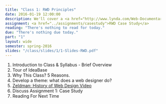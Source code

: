 ```yaml
---
title: "Class 1: RWD Principles"
date: 2016-01-19 12:00:00
description: We'll cover a <a href="http://www.lynda.com/Web-Documentaries-tutorials/Jeffrey-Zeldman-20-years-Web-Design-Community/167374/188504-4.html">brief history of web design</a>, web standards and why responsive design is important.  We'll head to the computers for a quick Mac boot camp.  I'll also have you take the <a href="http://kent.qualtrics.com/SE/?SID=SV_02FBFyozDRa4b8F">Introductory Class Survey</a>.
assignment: <a href="../assignments/casestudy">RWD Case Study</a>
reading: "There's nothing to read for today."
due: "There's nothing due today."
part: "1"
layout: wide
semester: spring-2016
slides: "/class/slides/1/1-Slides-RWD.pdf"
---
```


1.  Introduction to Class & Syllabus - Brief Overview
2.  Tour of IdeaBase
2.  Why This Class?  5 Reasons.
3.  Develop a theme: what does a web designer do?
4.  [Zeldman: History of Web Design Video](http://www.lynda.com/Web-Documentaries-tutorials/Jeffrey-Zeldman-20-years-Web-Design-Community/167374/188504-4.html)
5.  Discuss Assignment 1: Case Study
6.  Reading For Next Time